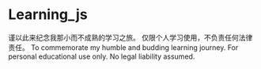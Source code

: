 # Learning_js
谨以此来纪念我那小而不成熟的学习之旅。
仅限个人学习使用，不负责任何法律责任。
To commemorate my humble and budding learning journey.
For personal educational use only. No legal liability assumed.
